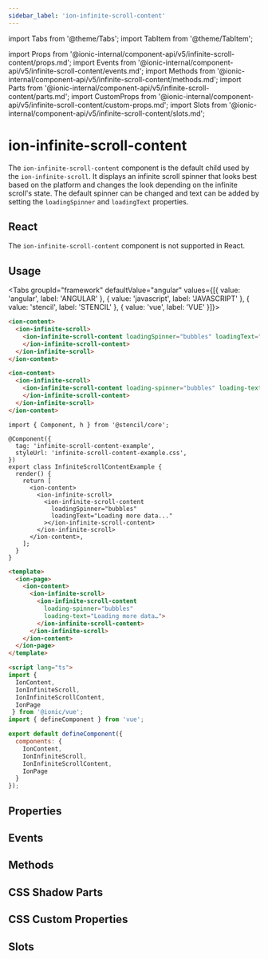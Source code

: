 ```yaml
---
sidebar_label: 'ion-infinite-scroll-content'
---
```


import Tabs from '@theme/Tabs';
import TabItem from '@theme/TabItem';

import Props from '@ionic-internal/component-api/v5/infinite-scroll-content/props.md';
import Events from '@ionic-internal/component-api/v5/infinite-scroll-content/events.md';
import Methods from '@ionic-internal/component-api/v5/infinite-scroll-content/methods.md';
import Parts from '@ionic-internal/component-api/v5/infinite-scroll-content/parts.md';
import CustomProps from '@ionic-internal/component-api/v5/infinite-scroll-content/custom-props.md';
import Slots from '@ionic-internal/component-api/v5/infinite-scroll-content/slots.md';

# ion-infinite-scroll-content

The `ion-infinite-scroll-content` component is the default child used by the `ion-infinite-scroll`. It displays an infinite scroll spinner that looks best based on the platform and changes the look depending on the infinite scroll's state. The default spinner can be changed and text can be added by setting the `loadingSpinner` and `loadingText` properties.

## React

The `ion-infinite-scroll-content` component is not supported in React.

## Usage

<Tabs groupId="framework" defaultValue="angular" values={[{ value: 'angular', label: 'ANGULAR' }, { value: 'javascript', label: 'JAVASCRIPT' }, { value: 'stencil', label: 'STENCIL' }, { value: 'vue', label: 'VUE' }]}>

<TabItem value="angular">

```html
<ion-content>
  <ion-infinite-scroll>
    <ion-infinite-scroll-content loadingSpinner="bubbles" loadingText="Loading more data…">
    </ion-infinite-scroll-content>
  </ion-infinite-scroll>
</ion-content>
```

</TabItem>

<TabItem value="javascript">

```html
<ion-content>
  <ion-infinite-scroll>
    <ion-infinite-scroll-content loading-spinner="bubbles" loading-text="Loading more data…">
    </ion-infinite-scroll-content>
  </ion-infinite-scroll>
</ion-content>
```

</TabItem>

<TabItem value="stencil">

```tsx
import { Component, h } from '@stencil/core';

@Component({
  tag: 'infinite-scroll-content-example',
  styleUrl: 'infinite-scroll-content-example.css',
})
export class InfiniteScrollContentExample {
  render() {
    return [
      <ion-content>
        <ion-infinite-scroll>
          <ion-infinite-scroll-content
            loadingSpinner="bubbles"
            loadingText="Loading more data..."
          ></ion-infinite-scroll-content>
        </ion-infinite-scroll>
      </ion-content>,
    ];
  }
}
```

</TabItem>

<TabItem value="vue">

```html
<template>
  <ion-page>
    <ion-content>
      <ion-infinite-scroll>
        <ion-infinite-scroll-content
          loading-spinner="bubbles"
          loading-text="Loading more data…">
        </ion-infinite-scroll-content>
      </ion-infinite-scroll>
    </ion-content>
  </ion-page>
</template>

<script lang="ts">
import {
  IonContent,
  IonInfiniteScroll,
  IonInfiniteScrollContent,
  IonPage
 } from '@ionic/vue';
import { defineComponent } from 'vue';

export default defineComponent({
  components: {
    IonContent,
    IonInfiniteScroll,
    IonInfiniteScrollContent,
    IonPage
  }
});
```

</TabItem>

</Tabs>

## Properties

<Props />

## Events

<Events />

## Methods

<Methods />

## CSS Shadow Parts

<Parts />

## CSS Custom Properties

<CustomProps />

## Slots

<Slots />
